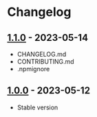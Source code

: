 # Changelog

## [1.1.0][] - 2023-05-14

- CHANGELOG.md
- CONTRIBUTING.md
- .npmignore

## [1.0.0][] - 2023-05-12

- Stable version

[1.1.0]: https://github.com/LeadFisherSolutions/workspace-example/compare/release...v1.1.0
[1.0.0]: https://github.com/LeadFisherSolutions/workspace-example/releases/tag/release
